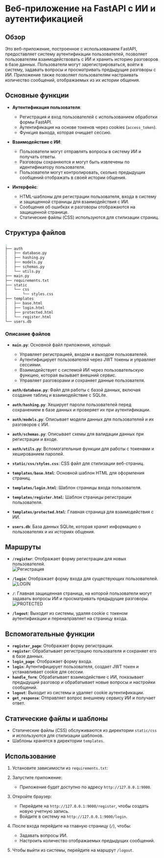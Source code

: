# Веб-приложение на FastAPI с ИИ и аутентификацией

## Обзор
Это веб-приложение, построенное с использованием FastAPI, предоставляет систему аутентификации пользователей, позволяет пользователям взаимодействовать с ИИ и хранить историю разговоров в базе данных. Пользователи могут зарегистрироваться, войти в систему, задавать вопросы и просматривать предыдущие разговоры с ИИ. Приложение также позволяет пользователям настраивать количество сообщений, отображаемых из их истории общения.

## Основные функции

- **Аутентификация пользователя**:
  - Регистрация и вход пользователей с использованием обработки формы FastAPI.
  - Аутентификация на основе токенов через cookies (`access_token`).
  - Функция выхода, которая очищает сессию.

- **Взаимодействие с ИИ**:
  - Пользователи могут отправлять вопросы в систему ИИ и получать ответы.
  - Разговоры сохраняются и могут быть извлечены по идентификатору пользователя.
  - Пользователи могут контролировать, сколько предыдущих сообщений отображать в своей истории общения.

- **Интерфейс**:
  - HTML-шаблоны для регистрации пользователя, входа в систему и защищенной страницы для взаимодействия с ИИ.
  - Сообщения об ошибках и разговоры отображаются на защищенной странице.
  - Статические файлы (CSS) используются для стилизации страниц.

## Структура файлов

```bash
.
├── auth
│   ├── database.py
│   ├── hashing.py
│   ├── models.py
│   ├── schemas.py
│   └── utils.py
├── main.py
├── requirements.txt
├── static
│   └── css
│       └── styles.css
├── templates
│   ├── base.html
│   ├── login.html
│   ├── protected.html
│   └── register.html
└── users.db
```

### Описание файлов

- **`main.py`**: Основной файл приложения, который:
  - Управляет регистрацией, входом и выходом пользователей.
  - Аутентифицирует пользователей через JWT токены и управляет сессиями.
  - Взаимодействует с системой ИИ через пользовательскую функцию, которая вызывает внешний сервис.
  - Управляет разговорами и сохраняет данные пользователя.

- **`auth/database.py`**: Файл для работы с базой данных, включая создание таблиц и взаимодействие с SQLite.

- **`auth/hashing.py`**: Хеширует пароли пользователей перед сохранением в базе данных и проверяет их при аутентификации.

- **`auth/models.py`**: Описывает модели данных для пользователей и их разговоров с ИИ.

- **`auth/schemas.py`**: Описывает схемы для валидации данных при регистрации и входе.

- **`auth/utils.py`**: Вспомогательные функции для работы с токенами и хешированием паролей.

- **`static/css/styles.css`**: CSS файл для стилизации веб-страниц.

- **`templates/base.html`**: Основной шаблон HTML для оформления страниц.

- **`templates/login.html`**: Шаблон страницы входа пользователя.

- **`templates/register.html`**: Шаблон страницы регистрации пользователя.

- **`templates/protected.html`**: Главная страница для взаимодействия с ИИ.

- **`users.db`**: База данных SQLite, которая хранит информацию о пользователях и их историях общения.

## Маршруты

- **`/register`**: Отображает форму регистрации для новых пользователей.  
  ![Регистрация](https://post-images.org/download/194.113.153.253-desk/zVyeMT1Q1733997362.png)

- **`/login`**: Отображает форму входа для существующих пользователей.  
  ![LOGIN](https://post-images.org/download/194.113.153.253-desk/VHUIdt7h1733997452.png)

- **`/`**: Главная защищенная страница, на которой пользователи могут задавать вопросы ИИ и просматривать предыдущие разговоры.  
  ![PROTECTED](https://post-images.org/download/194.113.153.253-desk/LzmeQXp01733997759.png)

- **`/logout`**: Выходит из системы, удаляя cookie с токеном аутентификации и перенаправляет на страницу входа.

## Вспомогательные функции

- **`register_page`**: Отображает форму регистрации.
- **`register`**: Обрабатывает регистрацию пользователя и сохраняет его в базе данных.
- **`login_page`**: Отображает форму входа.
- **`login`**: Аутентифицирует пользователя, создает JWT токен и устанавливает cookie для сессии.
- **`handle_form`**: Обрабатывает взаимодействие с ИИ, показывает предыдущий разговор и обрабатывает новые вопросы и настройки сообщений.
- **`logout`**: Выходит из системы и удаляет cookie аутентификации.
- **`get_response`**: Отправляет вопрос внешнему сервису ИИ и получает ответ.

## Статические файлы и шаблоны

- Статические файлы (CSS) обслуживаются из директории `static/css` и используются для стилизации шаблонов.
- Шаблоны хранятся в директории `templates`.

## Использование

1. Установите зависимости из `requirements.txt`:
   
2. Запустите приложение:
   - Приложение будет доступно по адресу `http://127.0.0.1:9000`.

3. Откройте браузер:
   - Перейдите на `http://127.0.0.1:9000/register`, чтобы создать новую учетную запись.
   - Войдите в систему на `http://127.0.0.1:9000/login`.

4. После входа перейдите на главную страницу (`/`), чтобы:
   - Задавать вопросы ИИ.
   - Настроить количество отображаемых предыдущих сообщений.

5. Чтобы выйти из системы, перейдите на маршрут `/logout`.
